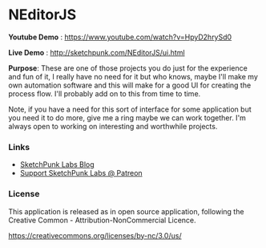 # NEditorJS

**Youtube Demo** : 
https://www.youtube.com/watch?v=HpyD2hrySd0

**Live Demo** :
http://sketchpunk.com/NEditorJS/ui.html

**Purpose**:
These are one of those projects you do just for the experience and fun of it, I really have no need for it but who knows, maybe I'll
make my own automation software and this will make for a good UI for creating the process flow. I'll probably add on to this from time to
time.

Note, if you have a need for this sort of interface for some application but you need it to do more, give me a ring maybe we can work
together. I'm always open to working on interesting and worthwhile projects.

### Links
* [SketchPunk Labs Blog](http://sketchpunklabs.tumblr.com/)
* [Support SketchPunk Labs @ Patreon](https://www.patreon.com/sketchpunk)

### License
This application is released as in open source application, following the Creative Common - Attribution-NonCommercial Licence.

https://creativecommons.org/licenses/by-nc/3.0/us/
